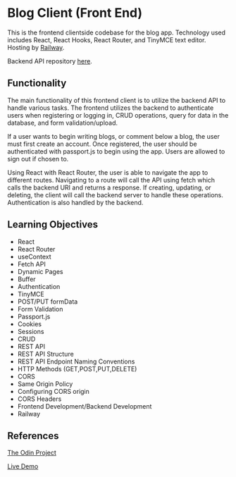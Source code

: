 # Blog Client (Front End)

This is the frontend clientside codebase for the blog app. Technology used includes React, React Hooks, React Router, and TinyMCE text editor. Hosting by [Railway](https://railway.app). 

Backend API repository [here](https://github.com/alex-lvl/blog-api?).

## Functionality

The main functionality of this frontend client is to utilize the backend API to handle various tasks. The frontend utilizes the backend to authenticate users when registering or logging in, CRUD operations, query for data in the database, and form validation/upload.

If a user wants to begin writing blogs, or comment below a blog, the user must first create an account. Once registered, the user should be authenticated with passport.js to begin using the app. Users are allowed to sign out if chosen to.

Using React with React Router, the user is able to navigate the app to different routes. Navigating to a route will call the API using fetch which calls the backend URI and returns a response. If creating, updating, or deleting, the client will call the backend server to handle these operations. Authentication is also handled by the backend. 

## Learning Objectives

- React
- React Router
- useContext
- Fetch API 
- Dynamic Pages
- Buffer 
- Authentication
- TinyMCE
- POST/PUT formData
- Form Validation
- Passport.js
- Cookies
- Sessions
- CRUD
- REST API
- REST API Structure
- REST API Endpoint Naming Conventions
- HTTP Methods (GET,POST,PUT,DELETE)
- CORS
- Same Origin Policy
- Configuring CORS origin
- CORS Headers
- Frontend Development/Backend Development
- Railway

## References

[The Odin Project](https://www.theodinproject.com/lessons/nodejs-blog-api)

[Live Demo](https://alex-lvl.github.io/blog-react/)